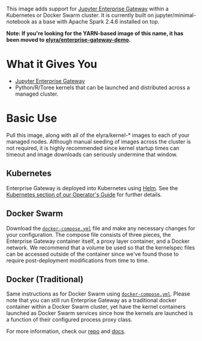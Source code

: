 This image adds support for [Jupyter Enterprise Gateway](https://jupyter-enterprise-gateway.readthedocs.io/en/latest/) within a Kubernetes or Docker Swarm cluster. It is currently built on jupyter/minimal-notebook as a base with Apache Spark 2.4.6 installed on top.

**Note: If you're looking for the YARN-based image of this name, it has been moved to [elyra/enterprise-gateway-demo](https://hub.docker.com/r/elyra/enterprise-gateway-demo/).**

# What it Gives You

- [Jupyter Enterprise Gateway](https://github.com/jupyter-server/enterprise_gateway)
- Python/R/Toree kernels that can be launched and distributed across a managed cluster.

# Basic Use

Pull this image, along with all of the elyra/kernel-\* images to each of your managed nodes. Although manual seeding of images across the cluster is not required, it is highly recommended since kernel startup times can timeout and image downloads can seriously undermine that window.

## Kubernetes

Enterprise Gateway is deployed into Kubernetes using [Helm](https://helm.sh/). See the [Kubernetes section of our Operator's Guide](https://jupyter-enterprise-gateway.readthedocs.io/en/latest/operators/deploy-kubernetes.html) for further details.

## Docker Swarm

Download the [`docker-compose.yml`](https://github.com/jupyter-server/enterprise_gateway/blob/main/etc/docker/docker-compose.yml) file and make any necessary changes for your configuration. The compose file consists of three pieces, the Enterprise Gateway container itself, a proxy layer container, and a Docker network. We recommend that a volume be used so that the kernelspec files can be accessed outside of the container since we've found those to require post-deployment modifications from time to time.

## Docker (Traditional)

Same instructions as for Docker Swarm using [`docker-compose.yml`](https://github.com/jupyter-server/enterprise_gateway/blob/main/etc/docker/docker-compose.yml). Please note that you can still run Enterprise Gateway as a traditional docker container within a Docker Swarm cluster, yet have the kernel containers launched as Docker Swarm services since how the kernels are launched is a function of their configured process proxy class.

For more information, check our [repo](https://github.com/jupyter-server/enterprise_gateway) and [docs](https://jupyter-enterprise-gateway.readthedocs.io/en/latest/).
